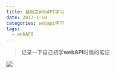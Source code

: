 ```yaml
---
title: 基础之WebAPI学习
date: 2017-1-10
categories: webapi学习
tags:
  - webAPI
---
```


> 记录一下自己初学**webAPI**时候的笔记

<!-- more -->
![](https://i.imgur.com/SG6XgLU.png)